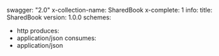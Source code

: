 swagger: "2.0"
x-collection-name: SharedBook
x-complete: 1
info:
  title: SharedBook
  version: 1.0.0
schemes:
- http
produces:
- application/json
consumes:
- application/json